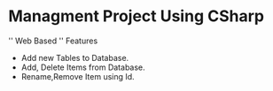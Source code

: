 # Managment Project Using CSharp

'' Web Based ''
Features
 - Add new Tables to Database.
 - Add, Delete Items from Database.
 - Rename,Remove Item using Id.
